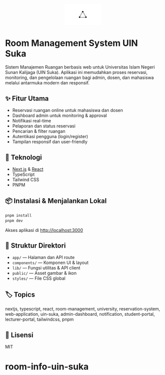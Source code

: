 <p align="center">
	<img src="public/placeholder-logo.png" alt="Room Management System" width="120" />
</p>

# Room Management System UIN Suka

Sistem Manajemen Ruangan berbasis web untuk Universitas Islam Negeri Sunan Kalijaga (UIN Suka). Aplikasi ini memudahkan proses reservasi, monitoring, dan pengelolaan ruangan bagi admin, dosen, dan mahasiswa melalui antarmuka modern dan responsif.

## ✨ Fitur Utama
- Reservasi ruangan online untuk mahasiswa dan dosen
- Dashboard admin untuk monitoring & approval
- Notifikasi real-time
- Pelaporan dan status reservasi
- Pencarian & filter ruangan
- Autentikasi pengguna (login/register)
- Tampilan responsif dan user-friendly

## 🚀 Teknologi
- [Next.js](https://nextjs.org/) & [React](https://react.dev/)
- TypeScript
- Tailwind CSS
- PNPM

## 📦 Instalasi & Menjalankan Lokal
```bash
pnpm install
pnpm dev
```
Akses aplikasi di [http://localhost:3000](http://localhost:3000)

## 📁 Struktur Direktori
- `app/` — Halaman dan API route
- `components/` — Komponen UI & layout
- `lib/` — Fungsi utilitas & API client
- `public/` — Asset gambar & ikon
- `styles/` — File CSS global

## 🏷️ Topics
nextjs, typescript, react, room-management, university, reservation-system, web-application, uin-suka, admin-dashboard, notification, student-portal, lecturer-portal, tailwindcss, pnpm

## 📄 Lisensi
MIT
# room-info-uin-suka